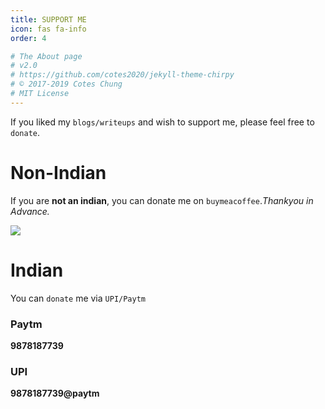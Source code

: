 ```yaml
---
title: SUPPORT ME
icon: fas fa-info
order: 4

# The About page
# v2.0
# https://github.com/cotes2020/jekyll-theme-chirpy
# © 2017-2019 Cotes Chung
# MIT License
---
```


If you liked my `blogs/writeups` and wish to support me, please feel free to `donate`.

# Non-Indian

If you are **not an indian**, you can donate me on `buymeacoffee`.*Thankyou in Advance.*

[![](https://cdn.buymeacoffee.com/buttons/arial-black.png)](https://www.buymeacoffee.com/pulkittalwar26)

# Indian

You can `donate` me via `UPI/Paytm`

### Paytm 
**9878187739**

### UPI
**9878187739@paytm**